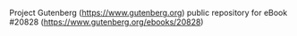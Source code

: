 Project Gutenberg (https://www.gutenberg.org) public repository for eBook #20828 (https://www.gutenberg.org/ebooks/20828)

